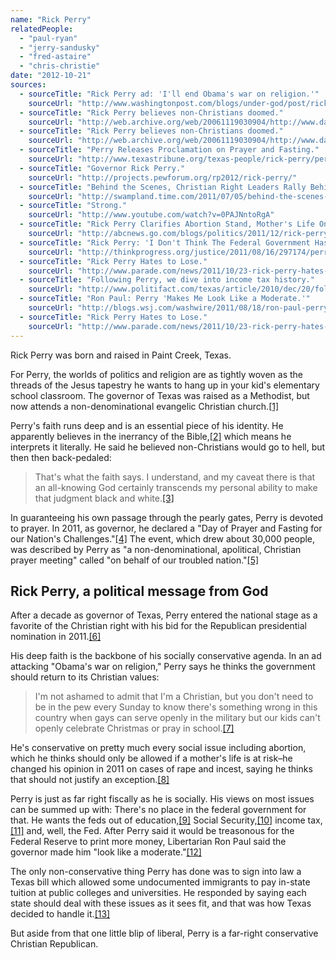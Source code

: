 ```yaml
---
name: "Rick Perry"
relatedPeople:
  - "paul-ryan"
  - "jerry-sandusky"
  - "fred-astaire"
  - "chris-christie"
date: "2012-10-21"
sources:
  - sourceTitle: "Rick Perry ad: 'I'll end Obama's war on religion.'"
    sourceUrl: "http://www.washingtonpost.com/blogs/under-god/post/rick-perry-ad-ill-end-obamas-war-on-religion/2011/12/07/gIQAAOjecO_blog.html"
  - sourceTitle: "Rick Perry believes non-Christians doomed."
    sourceUrl: "http://web.archive.org/web/20061119030904/http://www.dallasnews.com/sharedcontent/dws/dn/latestnews/stories/110606dnTSWperry.351c57c.html"
  - sourceTitle: "Rick Perry believes non-Christians doomed."
    sourceUrl: "http://web.archive.org/web/20061119030904/http://www.dallasnews.com/sharedcontent/dws/dn/latestnews/stories/110606dnTSWperry.351c57c.html"
  - sourceTitle: "Perry Releases Proclamation on Prayer and Fasting."
    sourceUrl: "http://www.texastribune.org/texas-people/rick-perry/perry-releases-proclamation-on-prayer-and-fasting/"
  - sourceTitle: "Governor Rick Perry."
    sourceUrl: "http://projects.pewforum.org/rp2012/rick-perry/"
  - sourceTitle: "Behind the Scenes, Christian Right Leaders Rally Behind Rick Perry."
    sourceUrl: "http://swampland.time.com/2011/07/05/behind-the-scenes-christian-right-leaders-rally-behind-rick-perry/"
  - sourceTitle: "Strong."
    sourceUrl: "http://www.youtube.com/watch?v=0PAJNntoRgA"
  - sourceTitle: "Rick Perry Clarifies Abortion Stand, Mother's Life Only Exception."
    sourceUrl: "http://abcnews.go.com/blogs/politics/2011/12/rick-perry-modified-abortion-stand-again-mothers-life-only-exception/"
  - sourceTitle: "Rick Perry: 'I Don't Think The Federal Government Has A Role' In Education."
    sourceUrl: "http://thinkprogress.org/justice/2011/08/16/297174/perry-vs-education/?mobile=nc"
  - sourceTitle: "Rick Perry Hates to Lose."
    sourceUrl: "http://www.parade.com/news/2011/10/23-rick-perry-hates-to-lose.html"
  - sourceTitle: "Following Perry, we dive into income tax history."
    sourceUrl: "http://www.politifact.com/texas/article/2010/dec/20/following-perry-politifact-dives-income-tax-histor/"
  - sourceTitle: "Ron Paul: Perry 'Makes Me Look Like a Moderate.'"
    sourceUrl: "http://blogs.wsj.com/washwire/2011/08/18/ron-paul-perry-makes-me-look-like-a-moderate/"
  - sourceTitle: "Rick Perry Hates to Lose."
    sourceUrl: "http://www.parade.com/news/2011/10/23-rick-perry-hates-to-lose.html"
---
```


Rick Perry was born and raised in Paint Creek, Texas.

For Perry, the worlds of politics and religion are as tightly woven as the threads of the Jesus tapestry he wants to hang up in your kid's elementary school classroom. The governor of Texas was raised as a Methodist, but now attends a non-denominational evangelic Christian church.<a class="source-citation" href="http://www.washingtonpost.com/blogs/under-god/post/rick-perry-ad-ill-end-obamas-war-on-religion/2011/12/07/gIQAAOjecO_blog.html" title="Rick Perry ad: &apos;I&apos;ll end Obama&apos;s war on religion.&apos;">[1]</a>

Perry's faith runs deep and is an essential piece of his identity. He apparently believes in the inerrancy of the Bible,<a class="source-citation" href="http://web.archive.org/web/20061119030904/http://www.dallasnews.com/sharedcontent/dws/dn/latestnews/stories/110606dnTSWperry.351c57c.html" title="Rick Perry believes non-Christians doomed.">[2]</a> which means he interprets it literally. He said he believed non-Christians would go to hell, but then then back-pedaled:

>That's what the faith says. I understand, and my caveat there is that an all-knowing God certainly transcends my personal ability to make that judgment black and white.<a class="source-citation" href="http://web.archive.org/web/20061119030904/http://www.dallasnews.com/sharedcontent/dws/dn/latestnews/stories/110606dnTSWperry.351c57c.html" title="Rick Perry believes non-Christians doomed.">[3]</a>

In guaranteeing his own passage through the pearly gates, Perry is devoted to prayer. In 2011, as governor, he declared a "Day of Prayer and Fasting for our Nation's Challenges."<a class="source-citation" href="http://www.texastribune.org/texas-people/rick-perry/perry-releases-proclamation-on-prayer-and-fasting/" title="Perry Releases Proclamation on Prayer and Fasting.">[4]</a> The event, which drew about 30,000 people, was described by Perry as "a non-denominational, apolitical, Christian prayer meeting" called "on behalf of our troubled nation."<a class="source-citation" href="http://projects.pewforum.org/rp2012/rick-perry/" title="Governor Rick Perry.">[5]</a>

## Rick Perry, a political message from God

After a decade as governor of Texas, Perry entered the national stage as a favorite of the Christian right with his bid for the Republican presidential nomination in 2011.<a class="source-citation" href="http://swampland.time.com/2011/07/05/behind-the-scenes-christian-right-leaders-rally-behind-rick-perry/" title="Behind the Scenes, Christian Right Leaders Rally Behind Rick Perry.">[6]</a>

His deep faith is the backbone of his socially conservative agenda. In an ad attacking "Obama's war on religion," Perry says he thinks the government should return to its Christian values:

>I'm not ashamed to admit that I'm a Christian, but you don't need to be in the pew every Sunday to know there's something wrong in this country when gays can serve openly in the military but our kids can't openly celebrate Christmas or pray in school.<a class="source-citation" href="http://www.youtube.com/watch?v=0PAJNntoRgA" title="Strong.">[7]</a>

He's conservative on pretty much every social issue including abortion, which he thinks should only be allowed if a mother's life is at risk–he changed his opinion in 2011 on cases of rape and incest, saying he thinks that should not justify an exception.<a class="source-citation" href="http://abcnews.go.com/blogs/politics/2011/12/rick-perry-modified-abortion-stand-again-mothers-life-only-exception/" title="Rick Perry Clarifies Abortion Stand, Mother&apos;s Life Only Exception.">[8]</a>

Perry is just as far right fiscally as he is socially. His views on most issues can be summed up with: There's no place in the federal government for that. He wants the feds out of education,<a class="source-citation" href="http://thinkprogress.org/justice/2011/08/16/297174/perry-vs-education/?mobile=nc" title="Rick Perry: &apos;I Don&apos;t Think The Federal Government Has A Role&apos; In Education.">[9]</a> Social Security,<a class="source-citation" href="http://www.parade.com/news/2011/10/23-rick-perry-hates-to-lose.html" title="Rick Perry Hates to Lose.">[10]</a> income tax,<a class="source-citation" href="http://www.politifact.com/texas/article/2010/dec/20/following-perry-politifact-dives-income-tax-histor/" title="Following Perry, we dive into income tax history.">[11]</a> and, well, the Fed. After Perry said it would be treasonous for the Federal Reserve to print more money, Libertarian Ron Paul said the governor made him "look like a moderate."<a class="source-citation" href="http://blogs.wsj.com/washwire/2011/08/18/ron-paul-perry-makes-me-look-like-a-moderate/" title="Ron Paul: Perry &apos;Makes Me Look Like a Moderate.&apos;">[12]</a>

The only non-conservative thing Perry has done was to sign into law a Texas bill which allowed some undocumented immigrants to pay in-state tuition at public colleges and universities. He responded by saying each state should deal with these issues as it sees fit, and that was how Texas decided to handle it.<a class="source-citation" href="http://www.parade.com/news/2011/10/23-rick-perry-hates-to-lose.html" title="Rick Perry Hates to Lose.">[13]</a>

But aside from that one little blip of liberal, Perry is a far-right conservative Christian Republican.